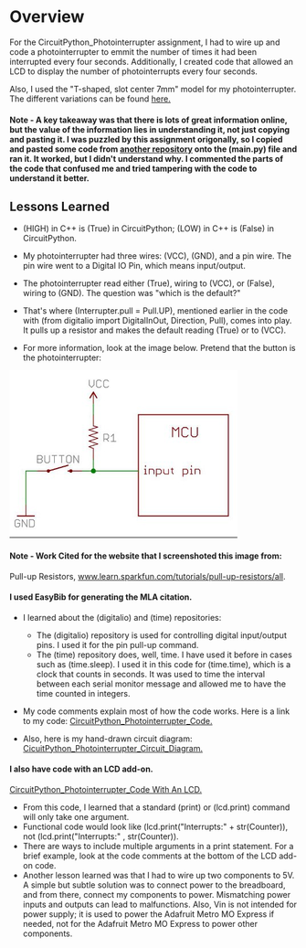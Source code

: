 # Overview
For the CircuitPython_Photointerrupter assignment, I had to wire up and code a photointerrupter to emmit the number of times it had been interrupted every four seconds. Additionally, I created code that allowed an LCD to display the number of photointerrupts every four seconds.

Also, I used the "T-shaped, slot center 7mm" model for my photointerrupter. The different variations can be found [here.](https://cdn-shop.adafruit.com/product-files/3986/ee-sx47_67_ds_e_13_2_csm483.pdf)

#### Note - A key takeaway was that there is lots of great information online, but the value of the information lies in understanding it, not just copying and pasting it. I was puzzled by this assignment origonally, so I copied and pasted some code from [another repository](https://github.com/gventre04/CircuitPython/blob/master/photointerrupter.py) onto the (main.py) file and ran it. It worked, but I didn't understand why. I commented the parts of the code that confused me and tried tampering with the code to understand it better.

## Lessons Learned
* (HIGH) in C++ is (True) in CircuitPython; (LOW) in C++ is (False) in CircuitPython.

* My photointerrupter had three wires: (VCC), (GND), and a pin wire. The pin wire went to a Digital IO Pin, which means input/output.

* The photointerrupter read either (True), wiring to (VCC), or (False), wiring to (GND). The question was "which is the default?"

* That's where (Interrupter.pull = Pull.UP), mentioned earlier in the code with (from digitalio import DigitalInOut, Direction, Pull), comes into play. It pulls up a resistor and makes the default reading (True) or to (VCC).

* For more information, look at the image below. Pretend that the button is the photointerrupter:

![Pulled-Up_Resistor_Picture](/CircuitPython_Photointerrupter/Luke-Engineering-III-CircuitPython_Photointerrupter-PulledUp_Resistor.png)

#### Note - Work Cited for the website that I screenshoted this image from:
Pull-up Resistors, www.learn.sparkfun.com/tutorials/pull-up-resistors/all. 
#### I used EasyBib for generating the MLA citation.

* I learned about the (digitalio) and (time) repositories: 
  * The (digitalio) repository is used for controlling digital input/output pins. I used it for the pin pull-up command.
  * The (time) repository does, well, time. I have used it before in cases such as (time.sleep). I used it in this code for (time.time), which is a clock that counts in seconds. It was used to time the interval between each serial monitor message and allowed me to have the time counted in integers.

* My code comments explain most of how the code works. Here is a link to my code:
[CircuitPython_Photointerrupter_Code.](/CircuitPython_Photointerrupter/Luke-Engineering_III-CircuitPython_Photointerrupter.py)

* Also, here is my hand-drawn circuit diagram:
[CicuitPython_Photointerrupter_Circuit_Diagram.](/CircuitPython_Photointerrupter/Luke-Engineering_III-CircuitPython_Interrupter-Circuit-Diagram.pdf)

#### I also have code with an LCD add-on.
[CircuitPython_Photointerrupter_Code With An LCD.](/CircuitPython_Photointerrupter/Luke-Engineering_III-CircuitPython_Photointerrupter_With_LCD.py)

* From this code, I learned that a standard (print) or (lcd.print) command will only take one argument. 
* Functional code would look like (lcd.print("Interrupts:" + str(Counter)), not (lcd.print("Interrupts:" , str(Counter)).
* There are ways to include multiple arguments in a print statement. For a brief example, look at the code comments at the bottom of the LCD add-on code.
* Another lesson learned was that I had to wire up two components to 5V. A simple but subtle solution was to connect power to the breadboard, and from there, connect my components to power. Mismatching power inputs and outputs can lead to malfunctions. Also, Vin is not intended for power supply; it is used to power the Adafruit Metro MO Express if needed, not for the Adafruit Metro MO Express to power other components.

